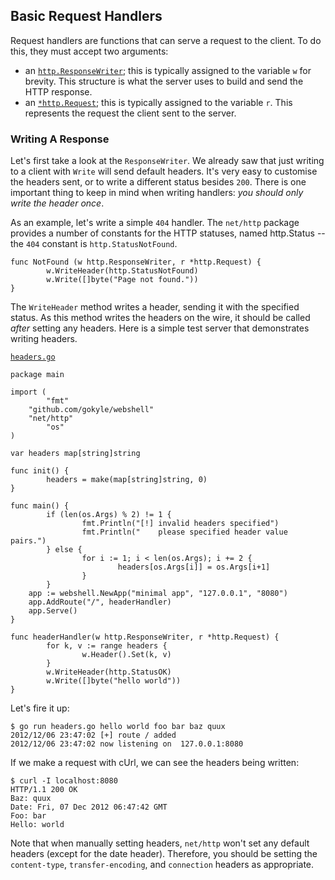 ## Basic Request Handlers

Request handlers are functions that can serve a request to the client. To do
this, they must accept two arguments:

* an [`http.ResponseWriter`](http://golang.org/pkg/net/http/#ResponseWriter);
this is typically assigned to the variable `w` for brevity. This structure
is what the server uses to build and send the HTTP response.
* an [`*http.Request`](http://golang.org/pkg/net/http/#Request); this is
typically assigned to the variable `r`. This represents the request the client
sent to the server.

### Writing A Response
Let's first take a look at the `ResponseWriter`. We already saw that just
writing to a client with `Write` will send default headers. It's very easy
to customise the headers sent, or to write a different status besides `200`.
There is one important thing to keep in mind when writing handlers: *you should
only write the header once*.

As an example, let's write a simple `404` handler. The `net/http` package
provides a number of constants for the HTTP statuses, named http.Status<Status>
-- the `404` constant is `http.StatusNotFound`.

```
func NotFound (w http.ResponseWriter, r *http.Request) {
        w.WriteHeader(http.StatusNotFound)
        w.Write([]byte("Page not found."))
}
```

The `WriteHeader` method writes a header, sending it with the specified status.
As this method writes the headers on the wire, it should be called *after*
setting any headers. Here is a simple test server that demonstrates writing
headers.

[`headers.go`](/examples/basic_handlers/headers.go)
```
package main

import (
        "fmt"
	"github.com/gokyle/webshell"
	"net/http"
        "os"
)

var headers map[string]string

func init() {
        headers = make(map[string]string, 0)
}

func main() {
        if (len(os.Args) % 2) != 1 {
                fmt.Println("[!] invalid headers specified")
                fmt.Println("    please specified header value pairs.")
        } else {
                for i := 1; i < len(os.Args); i += 2 {
                        headers[os.Args[i]] = os.Args[i+1]
                }
        }
	app := webshell.NewApp("minimal app", "127.0.0.1", "8080")
	app.AddRoute("/", headerHandler)
	app.Serve()
}

func headerHandler(w http.ResponseWriter, r *http.Request) {
        for k, v := range headers {
                w.Header().Set(k, v)
        }
        w.WriteHeader(http.StatusOK)
        w.Write([]byte("hello world"))
}
```

Let's fire it up:
```
$ go run headers.go hello world foo bar baz quux
2012/12/06 23:47:02 [+] route / added
2012/12/06 23:47:02 now listening on  127.0.0.1:8080
```

If we make a request with cUrl, we can see the headers being written:
```
$ curl -I localhost:8080
HTTP/1.1 200 OK
Baz: quux
Date: Fri, 07 Dec 2012 06:47:42 GMT
Foo: bar
Hello: world
```

Note that when manually setting headers, `net/http` won't set any default
headers (except for the date header). Therefore, you should be setting
the `content-type`, `transfer-encoding`, and `connection` headers as
appropriate.
